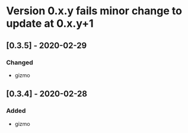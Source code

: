 # Version 0.x.y fails minor change to update at 0.x.y+1
## [0.3.5] - 2020-02-29
### Changed
- gizmo
## [0.3.4] - 2020-02-28
### Added
- gizmo
